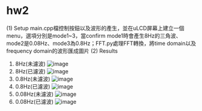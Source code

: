 # hw2
(1) Setup
main.cpp檔控制按鈕以及波形的產生，並在uLCD屏幕上建立一個menu，選項分別是mode1~3，當confirm mode1時會產生8Hz的三角波、mode2是0.08Hz、mode3為0.8Hz；FFT.py處理FFT轉換，將time domain以及frequency domain的波形匯成圖片
(2) Results
1. 8Hz(未濾波)
![image](https://user-images.githubusercontent.com/55796795/113536055-b4f7ac80-9607-11eb-85a9-02e9180122e5.png)
2. 8Hz(已濾波)
![image](https://user-images.githubusercontent.com/55796795/113536060-ba54f700-9607-11eb-8818-c764159c27ec.png)
3. 0.8Hz(未濾波)
![image](https://user-images.githubusercontent.com/55796795/113535977-7f52c380-9607-11eb-9eca-dfcd03cc5a77.png)
4. 0.8Hz(已濾波)
![image](https://user-images.githubusercontent.com/55796795/113535997-92fe2a00-9607-11eb-95bf-bb01f3d15299.png)
5. 0.08Hz(未濾波)
![image](https://user-images.githubusercontent.com/55796795/113536028-a27d7300-9607-11eb-8a59-3739223bb64a.png)
6. 0.08Hz(已濾波)
![image](https://user-images.githubusercontent.com/55796795/113536045-af9a6200-9607-11eb-9702-9fa77a622b17.png)
